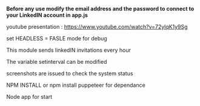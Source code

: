 <b>Before any use modify the email address and the password to connect to your LinkedIN account in app.js</b>

youtube presentation : https://www.youtube.com/watch?v=72ylqK1y9Sg

set HEADLESS = FASLE mode for debug

This module sends linkedIN invitations every hour

The variable setinterval can be modified

screenshots are issued to check the system status

NPM INSTALL
or npm install puppeteer for dependance

Node app for start

